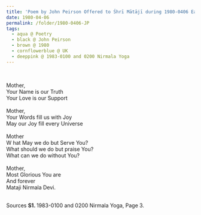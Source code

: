 ```yaml
---
title: 'Poem by John Peirson Offered to Śhrī Mātājī during 1980-0406 Easter Pūjā, Dollis Hill, UK'
date: 1980-04-06
permalink: /folder/1980-0406-JP
tags:
  - aqua @ Poetry
  - black @ John Peirson
  - brown @ 1980
  - cornflowerblue @ UK
  - deeppink @ 1983-0100 and 0200 Nirmala Yoga
---
```


<br>

<p>
Mother,<br>
Your Name is our Truth<br>
Your Love is our Support<br>
<br>
Mother,<br>
Your Words fill us with Joy<br>
May our Joy fill every Universe<br>
<br>
Mother<br>
W hat May we do but Serve You?<br>
What should we do but praise You?<br>
What can we do without You?<br>
<br>
Mother,<br>
Most Glorious You are<br>
And forever<br>
Mataji Nirmala Devi.<br>
</p>

<br>

<wave-list>
<list-title color="DarkSeaGreen" width="55">Sources</list-title>
  <list-item color="BlanchedAlmond"  width="280"><b>S1. </b> 1983-0100 and 0200 Nirmala Yoga, Page 3.</list-item>
</wave-list>